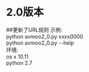 # 2.0版本
##更新了URL规则
示例:    
python avmoo2_0.py xxxx0000    
python avmoo2_0.py --help     
环境:      
os x 10.11     
python 2.7

